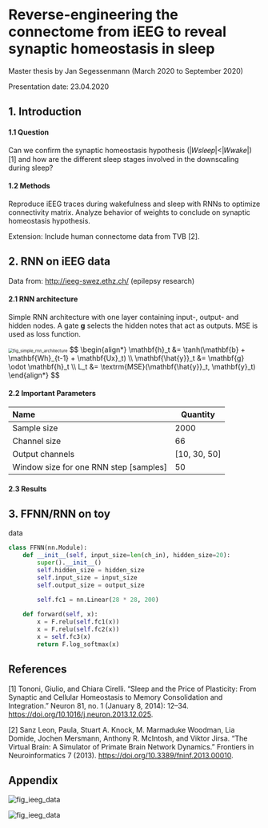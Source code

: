 # Reverse-engineering the connectome from iEEG to reveal synaptic homeostasis in sleep

Master thesis by Jan Segessenmann (March 2020 to September 2020)

Presentation date: 23.04.2020



## 1. Introduction

#### 1.1 Question

Can we confirm the synaptic homeostasis hypothesis (|𝑊𝑠𝑙𝑒𝑒𝑝|<|𝑊𝑤𝑎𝑘𝑒|) [1] and how are the different sleep stages involved in the downscaling during sleep?

#### 1.2 Methods

Reproduce iEEG traces during wakefulness and sleep with RNNs to optimize connectivity matrix. Analyze behavior of weights to conclude on synaptic homeostasis hypothesis.

Extension: Include human connectome data from TVB [2].



## 2. RNN on iEEG data

Data from: http://ieeg-swez.ethz.ch/ (epilepsy research)

#### 2.1 RNN architecture

Simple RNN architecture with one layer containing input-, output- and hidden nodes.  A gate $\mathbf{g}$ selects the hidden notes that act as outputs. MSE is used as loss function.



<img src="/home/jan/Documents/MThCode/doc/figures/fig_simple_rnn_architecture.png" alt="fig_simple_rnn_architecture" style="zoom:60%;" />
$$
\begin{align*}
\mathbf{h}_t &= \tanh(\mathbf{b} + \mathbf{Wh}_{t-1} + \mathbf{Ux}_t) \\
\mathbf{\hat{y}}_t &= \mathbf{g} \odot \mathbf{h}_t \\
L_t &= \textrm{MSE}(\mathbf{\hat{y}}_t, \mathbf{y}_t)
\end{align*}
$$



#### 2.2 Important Parameters

| Name                                   | Quantity     |
| :------------------------------------- | ------------ |
| Sample size                            | 2000         |
| Channel size                           | 66           |
| Output channels                        | [10, 30, 50] |
| Window size for one RNN step [samples] | 50           |



#### 2.3 Results







## 3. FFNN/RNN on toy

 data



```python
class FFNN(nn.Module):
    def __init__(self, input_size=len(ch_in), hidden_size=20):
        super().__init__()
        self.hidden_size = hidden_size
        self.input_size = input_size
        self.output_size = output_size
            
        self.fc1 = nn.Linear(28 * 28, 200)

    def forward(self, x):
        x = F.relu(self.fc1(x))
        x = F.relu(self.fc2(x))
        x = self.fc3(x)
        return F.log_softmax(x)
```



## References

[1] Tononi, Giulio, and Chiara Cirelli. “Sleep and the Price of Plasticity: From Synaptic and Cellular Homeostasis to Memory Consolidation and Integration.” Neuron 81, no. 1 (January 8, 2014): 12–34. https://doi.org/10.1016/j.neuron.2013.12.025.

[2] Sanz Leon, Paula, Stuart A. Knock, M. Marmaduke Woodman, Lia Domide, Jochen Mersmann, Anthony R. McIntosh, and Viktor Jirsa. “The Virtual Brain: A Simulator of Primate Brain Network Dynamics.” Frontiers in Neuroinformatics 7 (2013). https://doi.org/10.3389/fninf.2013.00010.



## Appendix

![fig_ieeg_data](/home/jan/Documents/MThCode/doc/figures/fig_ieeg_data.png)

![fig_ieeg_data](/home/jan/Documents/MThCode/doc/figures/fig_ieeg_correlation.png)


